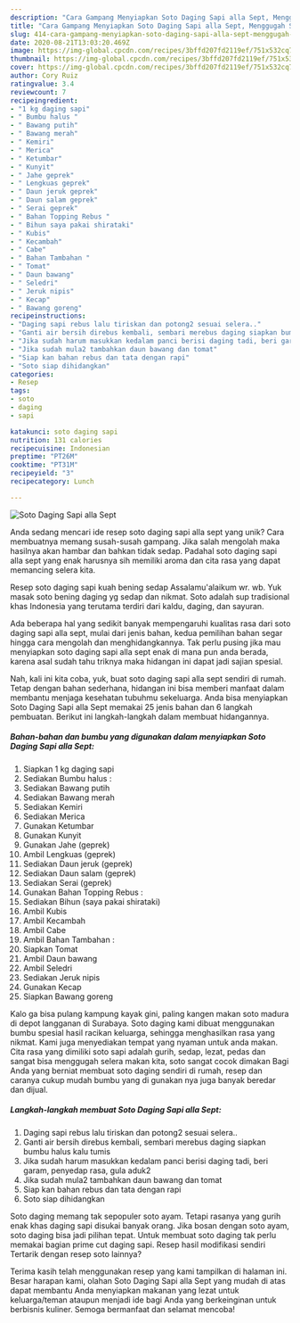 ```yaml
---
description: "Cara Gampang Menyiapkan Soto Daging Sapi alla Sept, Menggugah Selera"
title: "Cara Gampang Menyiapkan Soto Daging Sapi alla Sept, Menggugah Selera"
slug: 414-cara-gampang-menyiapkan-soto-daging-sapi-alla-sept-menggugah-selera
date: 2020-08-21T13:03:20.469Z
image: https://img-global.cpcdn.com/recipes/3bffd207fd2119ef/751x532cq70/soto-daging-sapi-alla-sept-foto-resep-utama.jpg
thumbnail: https://img-global.cpcdn.com/recipes/3bffd207fd2119ef/751x532cq70/soto-daging-sapi-alla-sept-foto-resep-utama.jpg
cover: https://img-global.cpcdn.com/recipes/3bffd207fd2119ef/751x532cq70/soto-daging-sapi-alla-sept-foto-resep-utama.jpg
author: Cory Ruiz
ratingvalue: 3.4
reviewcount: 7
recipeingredient:
- "1 kg daging sapi"
- " Bumbu halus "
- " Bawang putih"
- " Bawang merah"
- " Kemiri"
- " Merica"
- " Ketumbar"
- " Kunyit"
- " Jahe geprek"
- " Lengkuas geprek"
- " Daun jeruk geprek"
- " Daun salam geprek"
- " Serai geprek"
- " Bahan Topping Rebus "
- " Bihun saya pakai shirataki"
- " Kubis"
- " Kecambah"
- " Cabe"
- " Bahan Tambahan "
- " Tomat"
- " Daun bawang"
- " Seledri"
- " Jeruk nipis"
- " Kecap"
- " Bawang goreng"
recipeinstructions:
- "Daging sapi rebus lalu tiriskan dan potong2 sesuai selera.."
- "Ganti air bersih direbus kembali, sembari merebus daging siapkan bumbu halus kalu tumis"
- "Jika sudah harum masukkan kedalam panci berisi daging tadi, beri garam, penyedap rasa, gula aduk2"
- "Jika sudah mula2 tambahkan daun bawang dan tomat"
- "Siap kan bahan rebus dan tata dengan rapi"
- "Soto siap dihidangkan"
categories:
- Resep
tags:
- soto
- daging
- sapi

katakunci: soto daging sapi 
nutrition: 131 calories
recipecuisine: Indonesian
preptime: "PT26M"
cooktime: "PT31M"
recipeyield: "3"
recipecategory: Lunch

---
```



![Soto Daging Sapi alla Sept](https://img-global.cpcdn.com/recipes/3bffd207fd2119ef/751x532cq70/soto-daging-sapi-alla-sept-foto-resep-utama.jpg)

Anda sedang mencari ide resep soto daging sapi alla sept yang unik? Cara membuatnya memang susah-susah gampang. Jika salah mengolah maka hasilnya akan hambar dan bahkan tidak sedap. Padahal soto daging sapi alla sept yang enak harusnya sih memiliki aroma dan cita rasa yang dapat memancing selera kita.

Resep soto daging sapi kuah bening sedap Assalamu&#39;alaikum wr. wb. Yuk masak soto bening daging yg sedap dan nikmat. Soto adalah sup tradisional khas Indonesia yang terutama terdiri dari kaldu, daging, dan sayuran.

Ada beberapa hal yang sedikit banyak mempengaruhi kualitas rasa dari soto daging sapi alla sept, mulai dari jenis bahan, kedua pemilihan bahan segar hingga cara mengolah dan menghidangkannya. Tak perlu pusing jika mau menyiapkan soto daging sapi alla sept enak di mana pun anda berada, karena asal sudah tahu triknya maka hidangan ini dapat jadi sajian spesial.


Nah, kali ini kita coba, yuk, buat soto daging sapi alla sept sendiri di rumah. Tetap dengan bahan sederhana, hidangan ini bisa memberi manfaat dalam membantu menjaga kesehatan tubuhmu sekeluarga. Anda bisa menyiapkan Soto Daging Sapi alla Sept memakai 25 jenis bahan dan 6 langkah pembuatan. Berikut ini langkah-langkah dalam membuat hidangannya.

<!--inarticleads1-->

##### Bahan-bahan dan bumbu yang digunakan dalam menyiapkan Soto Daging Sapi alla Sept:

1. Siapkan 1 kg daging sapi
1. Sediakan  Bumbu halus :
1. Sediakan  Bawang putih
1. Sediakan  Bawang merah
1. Sediakan  Kemiri
1. Sediakan  Merica
1. Gunakan  Ketumbar
1. Gunakan  Kunyit
1. Gunakan  Jahe (geprek)
1. Ambil  Lengkuas (geprek)
1. Sediakan  Daun jeruk (geprek)
1. Sediakan  Daun salam (geprek)
1. Sediakan  Serai (geprek)
1. Gunakan  Bahan Topping Rebus :
1. Sediakan  Bihun (saya pakai shirataki)
1. Ambil  Kubis
1. Ambil  Kecambah
1. Ambil  Cabe
1. Ambil  Bahan Tambahan :
1. Siapkan  Tomat
1. Ambil  Daun bawang
1. Ambil  Seledri
1. Sediakan  Jeruk nipis
1. Gunakan  Kecap
1. Siapkan  Bawang goreng


Kalo ga bisa pulang kampung kayak gini, paling kangen makan soto madura di depot langganan di Surabaya. Soto daging kami dibuat menggunakan bumbu spesial hasil racikan keluarga, sehingga menghasilkan rasa yang nikmat. Kami juga menyediakan tempat yang nyaman untuk anda makan. Cita rasa yang dimiliki soto sapi adalah gurih, sedap, lezat, pedas dan sangat bisa menggugah selera makan kita, soto sangat cocok dimakan Bagi Anda yang berniat membuat soto daging sendiri di rumah, resep dan caranya cukup mudah bumbu yang di gunakan nya juga banyak beredar dan dijual. 

<!--inarticleads2-->

##### Langkah-langkah membuat Soto Daging Sapi alla Sept:

1. Daging sapi rebus lalu tiriskan dan potong2 sesuai selera..
1. Ganti air bersih direbus kembali, sembari merebus daging siapkan bumbu halus kalu tumis
1. Jika sudah harum masukkan kedalam panci berisi daging tadi, beri garam, penyedap rasa, gula aduk2
1. Jika sudah mula2 tambahkan daun bawang dan tomat
1. Siap kan bahan rebus dan tata dengan rapi
1. Soto siap dihidangkan


Soto daging memang tak sepopuler soto ayam. Tetapi rasanya yang gurih enak khas daging sapi disukai banyak orang. Jika bosan dengan soto ayam, soto daging bisa jadi pilihan tepat. Untuk membuat soto daging tak perlu memakai bagian prime cut daging sapi. Resep hasil modifikasi sendiri Tertarik dengan resep soto lainnya? 

Terima kasih telah menggunakan resep yang kami tampilkan di halaman ini. Besar harapan kami, olahan Soto Daging Sapi alla Sept yang mudah di atas dapat membantu Anda menyiapkan makanan yang lezat untuk keluarga/teman ataupun menjadi ide bagi Anda yang berkeinginan untuk berbisnis kuliner. Semoga bermanfaat dan selamat mencoba!
